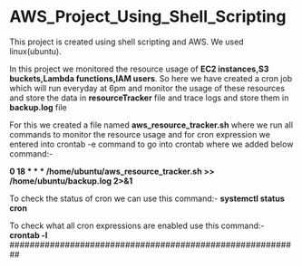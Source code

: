 # AWS_Project_Using_Shell_Scripting
This project is created using shell scripting and AWS. We used linux(ubuntu).

In this project we monitored the resource usage of **EC2 instances,S3 buckets,Lambda functions,IAM users**. So here we have created a cron job which will run everyday at 6pm and monitor the usage of these resources and store the data in **resourceTracker** file and trace logs and store them in **backup.log** file

For this we created a file named **aws_resource_tracker.sh** where we run all commands to monitor the resource usage and for cron expression we entered into crontab -e command to go into crontab where we added below command:-

**0 18 * * * /home/ubuntu/aws_resource_tracker.sh >> /home/ubuntu/backup.log 2>&1**

To check the status of cron we can use this command:- **systemctl status cron** 

To check what all cron expressions are enabled use this command:- **crontab -l**
##########################################################
